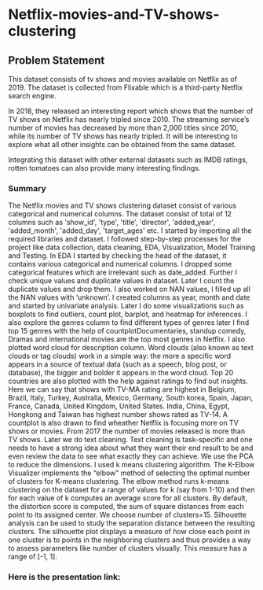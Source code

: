 # Netflix-movies-and-TV-shows-clustering

## Problem Statement

This dataset consists of tv shows and movies available on Netflix as of 2019. The dataset is collected from Flixable which is a third-party Netflix search engine.

In 2018, they released an interesting report which shows that the number of TV shows on Netflix has nearly tripled since 2010. The streaming service’s number of movies has decreased by more than 2,000 titles since 2010, while its number of TV shows has nearly tripled. It will be interesting to explore what all other insights can be obtained from the same dataset.

Integrating this dataset with other external datasets such as IMDB ratings, rotten tomatoes can also provide many interesting findings.

### Summary

The Netflix movies and TV shows clustering dataset consist of various categorical and numerical columns. The dataset consist of total of 12  columns such as 'show_id', 'type', 'title', 'director', 'added_year', 'added_month', 'added_day', 'target_ages' etc. I started by importing all the required libraries and dataset.
I followed step-by-step processes for the project like data collection, data cleaning, EDA, Visualization, Model Training and Testing. 
In EDA I started by checking the head of the dataset, it contains various categorical and numerical columns. I dropped some categorical features which are irrelevant such as  date_added. Further I check unique values and duplicate values in dataset. Later I count the duplicate values and drop them. I also worked on  NAN values, I filled  up all the NAN values with ‘unknown’. I created columns as year,  month and date and started by univariate analysis. Later I do some visualizations such as boxplots to find outliers, count plot, barplot, and heatmap for inferences.  I also explore the genres column to find different types of genres later I find top 15 genres with the help of countplotDocumentaries, standup comedy, Dramas and international movies are the top most genres in Netflix. I also plotted word cloud for description column. Word clouds (also known as text clouds or tag clouds) work in a simple way: the more a specific word appears in a source of textual data (such as a speech, blog post, or database), the bigger and bolder it appears in the word cloud.
Top 20 countries are also plotted with the help against ratings to find out insights. Here we can say that shows with TV-MA rating are highest in Belgium, Brazil, Italy, Turkey, Australia, Mexico, Germany, South korea, Spain, Japan, France, Canada, United Kingdom, United States. India, China, Egypt, Hongkong and Taiwan has highest number shows rated as TV-14. A countplot is also drawn to find wheather Netflix is focusing more on TV shows or movies. From 2017 the number of movies released is more than TV shows. Later we do text cleaning. Text cleaning is task-specific and one needs to have a strong idea about what they want their end result to be and even review the data to see what exactly they can achieve. We use the PCA to reduce the dimensions. I used k means clustering algorithm. The K-Elbow Visualizer implements the “elbow” method of selecting the optimal number of clusters for K-means clustering.  The elbow method runs k-means clustering on the dataset for a range of values for k (say from 1-10) and then for each value of k computes an average score for all clusters. By default, the distortion score is computed, the sum of square distances from each point to its assigned center. We choose number of clusters=15. Silhouette analysis can be used to study the separation distance between the resulting clusters. The silhouette plot displays a measure of how close each point in one cluster is to points in the neighboring clusters and thus provides a way to assess parameters like number of clusters visually. This measure has a range of [-1, 1].


### Here is the presentation link:



